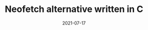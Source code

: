 ---
title: Neofetch alternative written in C
description: Neofetch is a TUI (Terminal User Interface) system information tool written in Bash. Neofetch may be one the most well known terminal applications, and for a good reason, it's highly configurable and looks great. However, it is slow... really slow. By no means is Bash a slow language, it just doesn't do so well with the overly massive 10,000 lines of text Neofetch consists of. Thankfully, they're are many great alternatives that do pretty much the same thing, some even do it better. By far my favorite Neofetch alternative is Fastfetch, an extremely underrated TUI application that looks nearly identical to Neofetch. Fastfetch is written in C, which makes it blazing fast. As soon as you touch 'Enter', it instantly appears on your screen! Just run the command 'fastfetch' with 'time' before it and see for yourself the amazing speed. Sometimes it's so fast that it won't even properly time it, and instead will display a time of
date: 2021-07-17
slug: neofetch-alt-in-c
# image:
categories:
    - C
    - TUI
    - Bash
---